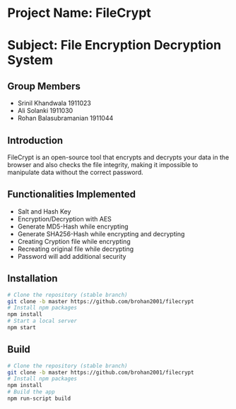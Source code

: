 # Project Name: FileCrypt

# Subject: File Encryption Decryption System

## Group Members
- Srinil Khandwala 1911023
- Ali Solanki 1911030
- Rohan Balasubramanian 1911044

## Introduction
FileCrypt is an open-source tool that encrypts and decrypts your data in the browser and also checks the file integrity, making it impossible to manipulate data without the correct password.

## Functionalities Implemented
- Salt and Hash Key
- Encryption/Decryption with AES
- Generate MD5-Hash while encrypting
- Generate SHA256-Hash while encrypting and decrypting
- Creating Cryption file while encrypting
- Recreating original file while decrypting
- Password will add additional security


## Installation

```sh
# Clone the repository (stable branch)
git clone -b master https://github.com/brohan2001/filecrypt
# Install npm packages
npm install
# Start a local server
npm start
```

## Build

```sh
# Clone the repository (stable branch)
git clone -b master https://github.com/brohan2001/filecrypt
# Install npm packages
npm install
# Build the app 
npm run-script build
```

